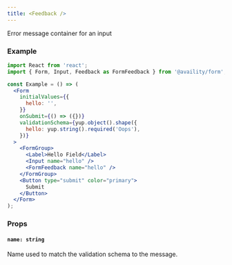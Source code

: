```yaml
---
title: <Feedback />
---
```


Error message container for an input

### Example

```jsx
import React from 'react';
import { Form, Input, Feedback as FormFeedback } from '@availity/form';

const Example = () => (
  <Form
    initialValues={{
      hello: '',
    }}
    onSubmit={() => ({})}
    validationSchema={yup.object().shape({
      hello: yup.string().required('Oops'),
    })}
  >
    <FormGroup>
      <Label>Hello Field</Label>
      <Input name="hello" />
      <FormFeedback name="hello" />
    </FormGroup>
    <Button type="submit" color="primary">
      Submit
    </Button>
  </Form>
);
```

### Props

#### `name: string`

Name used to match the validation schema to the message.
